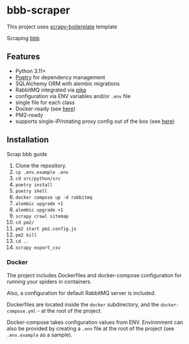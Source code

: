 # bbb-scraper
This project uses [scrapy-boilerplate](https://github.com/groupbwt/scrapy-boilerplate) template

Scraping [bbb](https://www.bbb.org/)
## Features

- Python 3.11+
- [Poetry](https://github.com/python-poetry/poetry) for dependency management
- SQLAlchemy ORM with alembic migrations
- RabbitMQ integrated via [pika](https://github.com/pika/pika/)
- configuration via ENV variables and/or `.env` file
- single file for each class
- Docker-ready (see [here](#docker))
- PM2-ready
- supports single-IP/rotating proxy config out of the box (see [here](#proxy-middleware))

## Installation
Scrap bbb guide

1. Clone the repository.
2. `cp .env.example .env`
3. `cd src/python/src`
4. `poetry install`
5. `poetry shell`
6. `docker compose up -d rabbitmq`
7. `alembic upgrade +1`
8. `alembic upgrade +1`
9. `scrapy crawl sitemap`
10. `cd pm2/`
11. `pm2 start pm2.config.js`
11. `pm2 kill`
12. `cd ..`
13. `scrapy export_csv`

### Docker

The project includes Dockerfiles and docker-compose configuration for running your spiders in containers.

Also, a configuration for default RabbitMQ server is included.

Dockerfiles are located inside the `docker` subdirectory, and the `docker-compose.yml` - at the root of the project.

Docker-compose takes configuration values from ENV. Environment can also be provided by creating a `.env` file at the root of the project (see `.env.example` as a sample).
